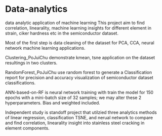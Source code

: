 # Data-analytics
data analytic application of machine learning
This project aim to find correlation, linearality, machine learning insights for different element in strain, ciker hardness etc in the semiconductor dataset. 

Most of the first step is data cleaning of the dataset for PCA, CCA, neural network machine learning applications.

Clustering_PoJuiChu demonstrate kmean, tsne application on the dataset resultings in two clusters.

RandomForest_PoJuiChu use random forest to generate a Classification report for precision and accuracy visualization of semiconductor dataset classifications.

ANN-based-on-RF is neural network training with train the model for 150 epochs with a mini-batch size of 32 samples; we may alter these 2 hyperparameters. Bias and weighted included.

Independent study  is standoff project that utilzied three analytics methods of linear regression, classification TSNE, and nerual network to compare and  find correlation, linearality
insight into stainless steel cracking in element components. 
